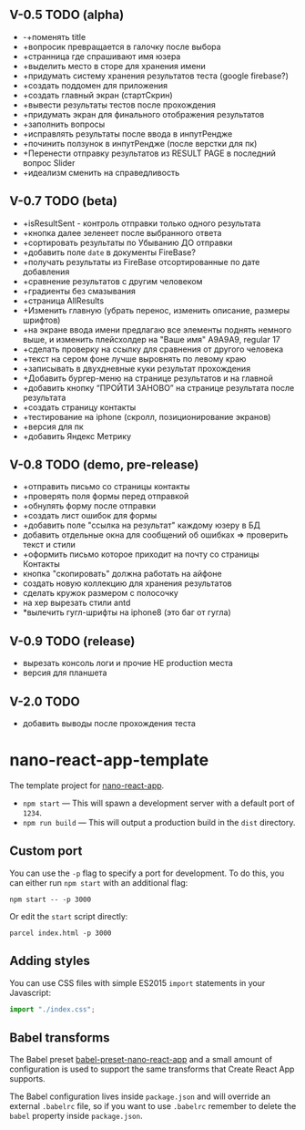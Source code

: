 ## V-0.5 TODO (alpha)
- -+поменять title
- +вопросик превращается в галочку после выбора 
- +странница где спрашивают имя юзера
- +выделить место в сторе для хранения имени
- +придумать систему хранения результатов теста (google firebase?)
- +создать поддомен для приложения
- +создать главный экран (стартСкрин)
- +вывести результаты тестов после прохождения
- +придумать экран для финального отображения результатов
- +заполнить вопросы
- +исправлять результаты после ввода в инпутРендже
- +починить ползунок в инпутРендже (после верстки для пк)
- +Перенести отправку результатов из RESULT PAGE в последний вопрос Slider
- +идеализм сменить на справедливость

## V-0.7 TODO (beta)
- +isResultSent - контроль отправки только одного результата
- +кнопка далее зеленеет после выбранного ответа
- +сортировать результаты по Убыванию ДО отправки
- +добавить поле `date` в документы FireBase?
- +получать результаты из FireBase отсортированные по дате добавления
- +сравнение результатов с другим человеком
- +градиенты без смазывания
- +страница AllResults
- +Изменить главную (убрать перенос, изменить описание, размеры шрифтов)
- +на экране ввода имени предлагаю все элементы поднять немного выше, и изменить плейсхолдер на "Ваше имя" A9A9A9, regular 17
- +сделать проверку на ссылку для сравнения от другого человека
- +текст на сером фоне лучше выровнять по левому краю
- +записывать в двухдневные куки результат прохождения
- +Добавить бургер-меню на странице результатов и на главной
- +добавить кнопку “ПРОЙТИ ЗАНОВО” на странице результата после результата
- +создать страницу контакты
- +тестирование на iphone (скролл, позиционирование экранов) 
- +версия для пк
- +добавить Яндекс Метрику 

## V-0.8 TODO (demo, pre-release)
- +отправить письмо со страницы контакты
- +проверять поля формы перед отправкой
- +обнулять форму после отправки
- +создать лист ошибок для формы
- +добавить поле "ссылка на результат" каждому юзеру в БД
- добавить отдельные окна для сообщений об ошибках => проверить текст и стили
- +оформить письмо которое приходит на почту со страницы Контакты
- кнопка "скопировать" должна работать на айфоне
- создать новую коллекцию для хранения результатов
- сделать кружок размером с полосочку
- на хер вырезать стили antd
- *вылечить гугл-шрифты на iphone8 (это баг от гугла)

## V-0.9 TODO (release)
- вырезать консоль логи и прочие НЕ production места 
- версия для планшета

## V-2.0 TODO
- добавить выводы после прохождения теста


# nano-react-app-template

The template project for [nano-react-app](https://github.com/adrianmcli/nano-react-app).

- `npm start` — This will spawn a development server with a default port of `1234`.
- `npm run build` — This will output a production build in the `dist` directory.

## Custom port

You can use the `-p` flag to specify a port for development. To do this, you can either run `npm start` with an additional flag:

```
npm start -- -p 3000
```

Or edit the `start` script directly:

```
parcel index.html -p 3000
```

## Adding styles

You can use CSS files with simple ES2015 `import` statements in your Javascript:

```js
import "./index.css";
```

## Babel transforms

The Babel preset [babel-preset-nano-react-app](https://github.com/adrianmcli/babel-preset-nano-react-app) and a small amount of configuration is used to support the same transforms that Create React App supports.

The Babel configuration lives inside `package.json` and will override an external `.babelrc` file, so if you want to use `.babelrc` remember to delete the `babel` property inside `package.json`.
